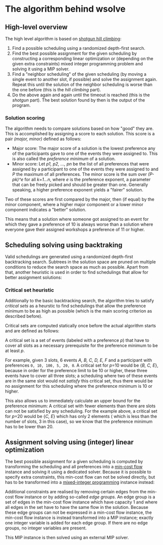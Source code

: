 # The algorithm behind wsolve

## High-level overview

The high level algorithm is based on [shotgun hill climbing](https://en.wikipedia.org/wiki/Hill_climbing):
1. Find a possible scheduling using a randomized depth-first search.
2. Find the best possible assignment for the given scheduling by constructing a corresponding linear optimization or (depending on the given extra constraints) mixed integer programming problem and solving it using a MIP solver.
3. Find a "neighbor scheduling" of the given scheduling (by moving a single event to another slot, if possible) and solve the assignment again. Repeat this until the solution of the neighbor scheduling is worse than the one before (this is the *hill climbing* part).
3. Do the above again and again until the timeout is reached (this is the *shotgun* part). The best solution found by then is the output of the program.

### Solution scoring

The algorithm needs to compare solutions based on how "good" they are. This is accomplished by assigning a score to each solution. This score is a pair *(major, minor)* defined as follows:
- Major score: The major score of a solution is the lowest preference any of the participants gave to one of the events they were assigned to. This is also called the *preference minimum* of a solution.
- Minor score: Let *p1, p2, ..., pn* be the list of all preferences that were assigned by a participant to one of the events they were assigned to and *P* the maximum of all preferences. The minor score is the sum over *(P-pk)^e* for all *k*=*1...n*, where *e* is the preference exponent, a parameter that can be freely picked and should be greater than one. Generally speaking, a higher preference exponent yields a "fairer" solution.

Two of these scores are first compared by the major, then (if equal) by the minor component, where a higher major component or a lower minor component indicates a "better" solution. 

This means that a solution where someone got assigned to an event for which they gave a preference of 10 is always worse than a solution where everyone gave their assigned workshops a preference of 11 or higher.

## Scheduling solving using backtraking

Valid schedulings are generated using a randomized depth-first backtracking search. Subtrees in the solution space are pruned on multiple conditions to reduce the search space as much as possible. Apart from that, another heuristic is used in order to find schedulings that allow for better assignment solutions:

### Critical set heuristic

Additionally to the basic backtracking search, the algorithm tries to satisfy *critical sets* as a heurstic to find schedulings that allow the preference minimum to be as high as possible (which is the main scoring criterion as described before).

Critical sets are computed statically once before the actual algorithm starts and are defined as follows:

A critical set is a set of events (labeled with a preference *p*) that have to cover all slots as a necessary prerequisite for the preference minimum to be at least *p*.

For example, given 3 slots, 6 events *A, B, C, D, E, F* and a participant with preferences `0, 10, 100, 5, 20, 0`. A critical set for *p*=10 would be {*B, C, E*}, because in order for the preference limit to be 10 or higher, these three events have to cover all three slots; a scheduling where two of these events are in the same slot would not *satisfy* this critical set, thus there would be no assignment for this scheduling where the preference minimum is 10 or higher.

This also allows us to immediately calculate an upper bound for the preference minimum: A critical set with fewer elements than there are slots can not be satisfied by any scheduling. For the example above, a critical set for *p*=20 would be {*C, E*} which has only 2 elements (
which is less than the number of slots, 3 in this case), so we know that the preference minimum has to be lower than 20.

## Assignment solving using (integer) linear optimization

The best possible assignment for a given scheduling is computed by transforming the scheduling and all preferences into a [min-cost flow](https://en.wikipedia.org/wiki/Minimum-cost_flow_problem) instance and solving it using a dedicated solver. Because it is possible to specify extra constraints, this min-cost flow can not be solved directly, but has to be transformed into a [mixed-integer programming](https://en.wikipedia.org/wiki/Integer_programming) instance instead:

Additional constraints are realised by removing certain edges from the min-cost flow instance or by adding so-called *edge groups*. An edge group is a set of edges in the min-cost flow instance which have capacity 1 and where all edges in the set have to have the same flow in the solution. Because these edge groups can not be expressed in a min-cost flow instance, the min-cost flow instance is instead transformed into a MIP instance; exactly one integer variable is added for each edge group. If there are no edge groups, no integer variables are present.

This MIP instance is then solved using an external MIP solver.
